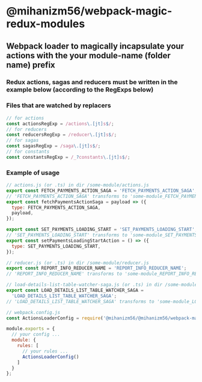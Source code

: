 # @mihanizm56/webpack-magic-redux-modules

## Webpack loader to magically incapsulate your actions with the your module-name (folder name) prefix

### Redux actions, sagas and reducers must be written in the example below (according to the RegExps below)

### Files that are watched by replacers

```javascript
// for actions
const actionsRegExp = /actions\.[jt]s$/;
// for reducers
const reducersRegExp = /reducer\.[jt]s$/;
// for sagas
const sagasRegExp = /saga\.[jt]s$/;
// for constants
const constantsRegExp = /_?constants\.[jt]s$/;
```

### Example of usage

```javascript
// actions.js (or .ts) in dir /some-module/actions.js
export const FETCH_PAYMENTS_ACTION_SAGA = 'FETCH_PAYMENTS_ACTION_SAGA';
// 'FETCH_PAYMENTS_ACTION_SAGA' transforms to 'some-module_FETCH_PAYMENTS_ACTION_SAGA'
export const fetchPaymentsActionSaga = payload => ({
  type: FETCH_PAYMENTS_ACTION_SAGA,
  payload,
});

export const SET_PAYMENTS_LOADING_START = 'SET_PAYMENTS_LOADING_START';
// 'SET_PAYMENTS_LOADING_START' transforms to 'some-module_SET_PAYMENTS_LOADING_START'
export const setPaymentsLoadingStartAction = () => ({
  type: SET_PAYMENTS_LOADING_START,
});
```

```javascript
// reducer.js (or .ts) in dir /some-module/reducer.js
export const REPORT_INFO_REDUCER_NAME = 'REPORT_INFO_REDUCER_NAME';
// 'REPORT_INFO_REDUCER_NAME' transforms to 'some-module_REPORT_INFO_REDUCER_NAME'
```

```javascript
// load-details-list-table-watcher-saga.js (or .ts) in dir /some-module/load-details-list-table-watcher-saga.js.js
export const LOAD_DETAILS_LIST_TABLE_WATCHER_SAGA =
  'LOAD_DETAILS_LIST_TABLE_WATCHER_SAGA';
// 'LOAD_DETAILS_LIST_TABLE_WATCHER_SAGA' transforms to 'some-module_LOAD_DETAILS_LIST_TABLE_WATCHER_SAGA'
```

```javascript
// webpack.config.js
const ActionsLoaderConfig = require('@mihanizm56/@mihanizm56/webpack-magic-redux-modules/lib/loader-config');

module.exports = {
  // your config ...
  module: {
    rules: [
      // your rules ...
      ActionsLoaderConfig()
    ]
  }
};
```

